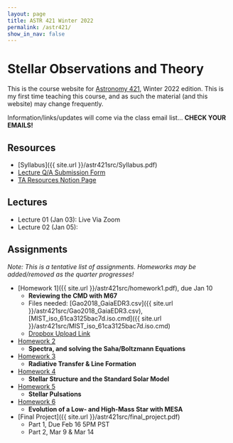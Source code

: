 ```yaml
---
layout: page
title: ASTR 421 Winter 2022
permalink: /astr421/
show_in_nav: false
---
```


# Stellar Observations and Theory

This is the course website for [Astronomy 421](https://sdb.admin.uw.edu/timeschd/uwnetid/sln.asp?QTRYR=WIN+2022&SLN=21953), Winter 2022 edition. This is my first time teaching this course, and as such the material (and this website) may change frequently. 

Information/links/updates will come via the class email list... **CHECK YOUR EMAILS!**

## Resources
- [Syllabus]({{ site.url }}/astr421src/Syllabus.pdf)
- [Lecture Q/A Submission Form](https://docs.google.com/forms/d/e/1FAIpQLScAYYYZDeS4V_h4dcz-P64grCJIHdX_LYbV9NL_AZc3oLU-FA/viewform?usp=sf_link)
- [TA Resources Notion Page](https://astro-andy-uw.notion.site/astro-andy-uw/ASTR-421-TA-Resources-25fff6002f2c46f9bc9f9e15df9b9202)

## Lectures
- Lecture 01 (Jan 03): Live Via Zoom
- Lecture 02 (Jan 05): 


## Assignments
*Note: This is a tentative list of assignments. Homeworks may be added/removed as the quarter progresses!*

- [Homework 1]({{ site.url }}/astr421src/homework1.pdf), due Jan 10
	- **Reviewing the CMD with M67**
	- Files needed: [Gao2018_GaiaEDR3.csv]({{ site.url }}/astr421src/Gao2018_GaiaEDR3.csv), [MIST_iso_61ca3125bac7d.iso.cmd]({{ site.url }}/astr421src/MIST_iso_61ca3125bac7d.iso.cmd)
	- [Dropbox Upload Link](https://www.dropbox.com/request/46xDks7zWnjanSWl1aOp)
- [Homework 2]()
	- **Spectra, and solving the Saha/Boltzmann Equations**
- [Homework 3]()
	- **Radiative Transfer & Line Formation**
- [Homework 4]()
	- **Stellar Structure and the Standard Solar Model**
- [Homework 5]()
	- **Stellar Pulsations**
- [Homework 6]()
	- **Evolution of a Low- and High-Mass Star with MESA**
- [Final Project]({{ site.url }}/astr421src/final_project.pdf)
	- Part 1, Due Feb 16 5PM PST
	- Part 2, Mar 9 & Mar 14
